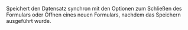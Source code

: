 Speichert den Datensatz synchron mit den Optionen zum Schließen des Formulars oder Öffnen eines neuen Formulars, nachdem das Speichern ausgeführt wurde.